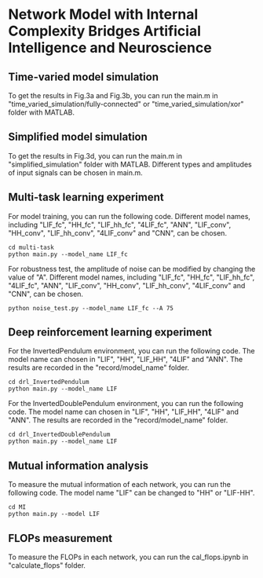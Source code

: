 # Network Model with  Internal Complexity Bridges Artificial Intelligence and Neuroscience
## Time-varied model simulation
To get the results in Fig.3a and Fig.3b, you can run the main.m in "time_varied_simulation/fully-connected" or "time_varied_simulation/xor" folder with MATLAB.

## Simplified model simulation
To get the results in Fig.3d, you can run the main.m in "simplified_simulation" folder with MATLAB. Different types and amplitudes of input signals can be chosen in main.m.

## Multi-task learning experiment
For model training, you can run the following code. Different model names, including "LIF_fc", "HH_fc", "LIF_hh_fc", "4LIF_fc", "ANN", "LIF_conv", "HH_conv", "LIF_hh_conv", "4LIF_conv" and "CNN", can be chosen.
````
cd multi-task
python main.py --model_name LIF_fc
````
For robustness test, the amplitude of noise can be modified by changing the value of "A". Different model names, including "LIF_fc", "HH_fc", "LIF_hh_fc", "4LIF_fc", "ANN", "LIF_conv", "HH_conv", "LIF_hh_conv", "4LIF_conv" and "CNN", can be chosen.
````
python noise_test.py --model_name LIF_fc --A 75
````

## Deep reinforcement learning experiment
For the InvertedPendulum environment, you can run the following code. The model name can chosen in "LIF", "HH", "LIF_HH", "4LIF" and "ANN". The results are recorded in the "record/model_name" folder.
````
cd drl_InvertedPendulum
python main.py --model_name LIF
````
For the InvertedDoublePendulum environment, you can run the following code. The model name can chosen in "LIF", "HH", "LIF_HH", "4LIF" and "ANN". The results are recorded in the "record/model_name" folder.
````
cd drl_InvertedDoublePendulum
python main.py --model_name LIF
````

## Mutual information analysis
To measure the mutual information of each network, you can run the following code. The model name "LIF" can be changed to "HH" or "LIF-HH".
````
cd MI
python main.py --model LIF
````

## FLOPs measurement
To measure the FLOPs in each network, you can run the cal_flops.ipynb in "calculate_flops" folder.
